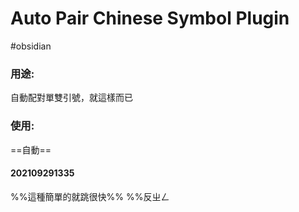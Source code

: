 # Auto Pair Chinese Symbol Plugin
#obsidian 

### 用途:
自動配對單雙引號，就這樣而已
### 使用:
==自動==

#### 202109291335
%%這種簡單的就跳很快%%
%%反ㄓㄥ